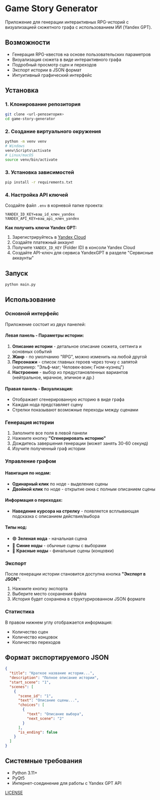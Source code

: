 # Game Story Generator

Приложение для генерации интерактивных RPG-историй с визуализацией сюжетного графа с использованием ИИ (Yandex GPT).

## Возможности

- Генерация RPG-квестов на основе пользовательских параметров
- Визуализация сюжета в виде интерактивного графа
- Подробный просмотр сцен и переходов
- Экспорт истории в JSON формат
- Интуитивный графический интерфейс

## Установка

### 1. Клонирование репозитория
```bash
git clone <url-репозитория>
cd game-story-generator
```

### 2. Создание виртуального окружения
```bash
python -m venv venv
# Windows
venv\Scripts\activate
# Linux/macOS
source venv/bin/activate
```

### 3. Установка зависимостей
```bash
pip install -r requirements.txt
```

### 4. Настройка API ключей

Создайте файл `.env` в корневой папке проекта:
```env
YANDEX_ID_KEY=ваш_id_ключ_yandex
YANDEX_API_KEY=ваш_api_ключ_yandex
```

**Как получить ключи Yandex GPT:**
1. Зарегистрируйтесь в [Yandex Cloud](https://cloud.yandex.ru/)
2. Создайте платежный аккаунт
3. Получите `YANDEX_ID_KEY` (Folder ID) в консоли Yandex Cloud
4. Создайте API-ключ для сервиса YandexGPT в разделе "Сервисные аккаунты"

## Запуск

```bash
python main.py
```

## Использование

### Основной интерфейс

Приложение состоит из двух панелей:

#### Левая панель - Параметры истории:
1. **Описание истории** - детальное описание сюжета, сеттинга и основных событий
2. **Жанр** - по умолчанию "RPG", можно изменить на любой другой
3. **Персонажи** - список главных героев через точку с запятой (например: "Эльф-маг; Человек-воин; Гном-кузнец")
4. **Настроение** - выбор из предустановленных вариантов (нейтральное, мрачное, эпичное и др.)

#### Правая панель - Визуализация:
- Отображает сгенерированную историю в виде графа
- Каждая нода представляет сцену
- Стрелки показывают возможные переходы между сценами

### Генерация истории

1. Заполните все поля в левой панели
2. Нажмите кнопку **"Сгенерировать историю"**
3. Дождитесь завершения генерации (может занять 30-60 секунд)
4. Изучите полученный граф истории

### Управление графом

#### Навигация по нодам:
- **Одинарный клик** по ноде - выделение сцены
- **Двойной клик** по ноде - открытие окна с полным описанием сцены

#### Информация о переходах:
- **Наведение курсора на стрелку** - появляется всплывающая подсказка с описанием действия/выбора

#### Типы нод:
- 🟢 **Зеленая нода** - начальная сцена
- 🔵 **Синие ноды** - обычные сцены с выборами
- 🔴 **Красные ноды** - финальные сцены (концовки)

### Экспорт

После генерации истории становится доступна кнопка **"Экспорт в JSON"**:
1. Нажмите кнопку экспорта
2. Выберите место сохранения файла
3. История будет сохранена в структурированном JSON формате

### Статистика

В правом нижнем углу отображается информация:
- Количество сцен
- Количество концовок
- Количество переходов

## Формат экспортируемого JSON

```json
{
  "title": "Краткое название истории...",
  "description": "Полное описание истории",
  "start_scene": "1",
  "scenes": [
    {
      "scene_id": "1",
      "text": "Описание сцены...",
      "choices": [
        {
          "text": "Описание выбора",
          "next_scene": "2"
        }
      ],
      "is_ending": false
    }
  ]
}
```

## Системные требования

- Python 3.11+
- PyQt5
- Интернет-соединение для работы с Yandex GPT API

[LICENSE](LICENSE)

